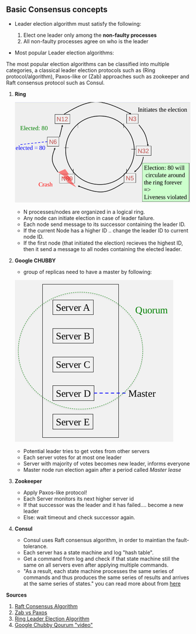 **Basic Consensus concepts**
---------------------------

  - Leader election algorithm must satisfy the following:
   
    1. Elect one leader only among the **non-faulty processes**
    2. All non-faulty processes agree on who is the leader
   
  - Most popular Leader election algorithms:
 
  The most popular election algorithms can be classified into multiple categories, a classical leader election protocols such
  as (Ring protocol/algorithm), Paxos-like or (Zab) approaches such as zookeeper and Raft consensus protocol such as Consul.
  
   1. **Ring** 
   
       ![Alt text](images/Ring-LeaderElection.png "Ring Leader Election Algorithm")
      
      * N processes/nodes are organized in a logical ring.
      * Any node can initiate election in case of leader failure.
      * Each node send message to its successor containing the leader ID.
      * If the current Node has a higher ID .. change the leader ID to current node ID.
      * If the first node (that initiated the election) recieves the highest ID, then it 
      send a message to all nodes containing the elected leader.
      
      
   2. **Google CHUBBY**
   
      - group of replicas need to have a master by following:
   
      ![Alt text](images/google-chu.png "Google Chubby Leader Election Algorithm")
      
      * Potential leader tries to get votes from other servers
      * Each server votes for at most one leader
      * Server with majority of votes becomes new leader, informs everyone
      * Master node run election again after a period called *Master lease*
      
   3. **Zookeeper**
   
      * Apply Paxos-like protocol!
      * Each Server monitors its next higher server id
      * If that successor was the leader and it has failed.... become a new leader
      * Else: wait timeout and check successor again.

   4. **Consul**
      
      * Consul uses Raft consensus algorithm, in order to maintian the fault-tolerance.
      * Each server has a state machine and log "hash table".
      * Get a command from log and check if that state machine still the same on all servers even after applying multiple commands.
      * "As a result, each state machine processes the same series of commands and thus produces the same series of results 
       and arrives at the same series of states." you can read more about from [here](https://raft.github.io/)
       
       
**Sources**

1. [Raft Consensus Algorithm](https://raft.github.io/raft.pdf)
2. [Zab vs Paxos](https://cwiki.apache.org/confluence/display/ZOOKEEPER/Zab+vs.+Paxos)
3. [Ring Leader Election Algorithm](http://www.cs.rug.nl/~eirini/DS_slides/leader_election.pdf)
4. [Google Chubby Qourum "video"](https://www.coursera.org/learn/cloud-computing-2/lecture/IDKhR/1-3-election-in-chubby-and-zookeeper)
